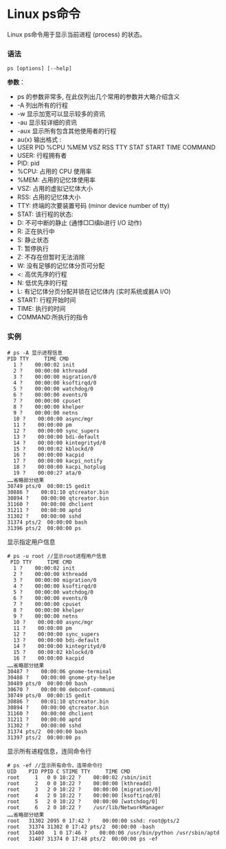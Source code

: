 
# Linux ps命令



Linux ps命令用于显示当前进程 (process) 的状态。

### 语法

```
ps [options] [--help]
```

**参数**：

*   ps 的参数非常多, 在此仅列出几个常用的参数并大略介绍含义
*   -A 列出所有的行程
*   -w 显示加宽可以显示较多的资讯
*   -au 显示较详细的资讯
*   -aux 显示所有包含其他使用者的行程
*   au(x) 输出格式 :
*   USER PID %CPU %MEM VSZ RSS TTY STAT START TIME COMMAND
*   USER: 行程拥有者
*   PID: pid
*   %CPU: 占用的 CPU 使用率
*   %MEM: 占用的记忆体使用率
*   VSZ: 占用的虚拟记忆体大小
*   RSS: 占用的记忆体大小
*   TTY: 终端的次要装置号码 (minor device number of tty)
*   STAT: 该行程的状态:
*   D: 不可中断的静止 (通悸□□缜b进行 I/O 动作)
*   R: 正在执行中
*   S: 静止状态
*   T: 暂停执行
*   Z: 不存在但暂时无法消除
*   W: 没有足够的记忆体分页可分配
*   &lt;: 高优先序的行程
*   N: 低优先序的行程
*   L: 有记忆体分页分配并锁在记忆体内 (实时系统或捱A I/O)
*   START: 行程开始时间
*   TIME: 执行的时间
*   COMMAND:所执行的指令

### 实例

```
# ps -A 显示进程信息
PID TTY     TIME CMD
  1 ?    00:00:02 init
  2 ?    00:00:00 kthreadd
  3 ?    00:00:00 migration/0
  4 ?    00:00:00 ksoftirqd/0
  5 ?    00:00:00 watchdog/0
  6 ?    00:00:00 events/0
  7 ?    00:00:00 cpuset
  8 ?    00:00:00 khelper
  9 ?    00:00:00 netns
  10 ?    00:00:00 async/mgr
  11 ?    00:00:00 pm
  12 ?    00:00:00 sync_supers
  13 ?    00:00:00 bdi-default
  14 ?    00:00:00 kintegrityd/0
  15 ?    00:00:02 kblockd/0
  16 ?    00:00:00 kacpid
  17 ?    00:00:00 kacpi_notify
  18 ?    00:00:00 kacpi_hotplug
  19 ?    00:00:27 ata/0
……省略部分结果
30749 pts/0  00:00:15 gedit
30886 ?    00:01:10 qtcreator.bin
30894 ?    00:00:00 qtcreator.bin 
31160 ?    00:00:00 dhclient
31211 ?    00:00:00 aptd
31302 ?    00:00:00 sshd
31374 pts/2  00:00:00 bash
31396 pts/2  00:00:00 ps

```

显示指定用户信息

```
# ps -u root //显示root进程用户信息
 PID TTY     TIME CMD
  1 ?    00:00:02 init
  2 ?    00:00:00 kthreadd
  3 ?    00:00:00 migration/0
  4 ?    00:00:00 ksoftirqd/0
  5 ?    00:00:00 watchdog/0
  6 ?    00:00:00 events/0
  7 ?    00:00:00 cpuset
  8 ?    00:00:00 khelper
  9 ?    00:00:00 netns
  10 ?    00:00:00 async/mgr
  11 ?    00:00:00 pm
  12 ?    00:00:00 sync_supers
  13 ?    00:00:00 bdi-default
  14 ?    00:00:00 kintegrityd/0
  15 ?    00:00:02 kblockd/0
  16 ?    00:00:00 kacpid
……省略部分结果
30487 ?    00:00:06 gnome-terminal
30488 ?    00:00:00 gnome-pty-helpe
30489 pts/0  00:00:00 bash
30670 ?    00:00:00 debconf-communi 
30749 pts/0  00:00:15 gedit
30886 ?    00:01:10 qtcreator.bin
30894 ?    00:00:00 qtcreator.bin 
31160 ?    00:00:00 dhclient
31211 ?    00:00:00 aptd
31302 ?    00:00:00 sshd
31374 pts/2  00:00:00 bash
31397 pts/2  00:00:00 ps

```

显示所有进程信息，连同命令行

```
# ps -ef //显示所有命令，连带命令行
UID    PID PPID C STIME TTY     TIME CMD
root     1   0 0 10:22 ?    00:00:02 /sbin/init
root     2   0 0 10:22 ?    00:00:00 [kthreadd]
root     3   2 0 10:22 ?    00:00:00 [migration/0]
root     4   2 0 10:22 ?    00:00:00 [ksoftirqd/0]
root     5   2 0 10:22 ?    00:00:00 [watchdog/0]
root     6   2 0 10:22 ?    /usr/lib/NetworkManager
……省略部分结果
root   31302 2095 0 17:42 ?    00:00:00 sshd: root@pts/2 
root   31374 31302 0 17:42 pts/2  00:00:00 -bash
root   31400   1 0 17:46 ?    00:00:00 /usr/bin/python /usr/sbin/aptd
root   31407 31374 0 17:48 pts/2  00:00:00 ps -ef

```



